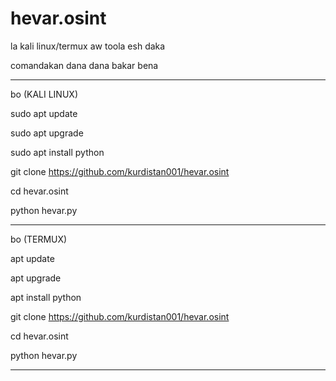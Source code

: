# hevar.osint


la  kali linux/termux aw toola esh daka

comandakan dana dana bakar bena 

-----------------------------------------------------------
bo (KALI LINUX)

sudo apt update

sudo apt upgrade

sudo apt install python

git clone https://github.com/kurdistan001/hevar.osint

cd hevar.osint

python hevar.py

-----------------------------------------------------------
bo (TERMUX)

apt update

apt upgrade

apt install python

git clone https://github.com/kurdistan001/hevar.osint

cd hevar.osint

python hevar.py

-----------------------------------------------------------



